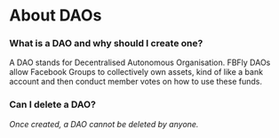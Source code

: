 # About DAOs

### **What is a DAO and why should I create one?** 

A DAO stands for Decentralised Autonomous Organisation. FBFly DAOs allow Facebook Groups to collectively own assets, kind of like a bank account and then conduct member votes on how to use these funds. 

### **Can I delete a DAO?** 

_Once created, a DAO cannot be deleted by anyone._

